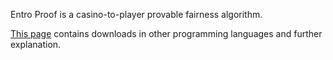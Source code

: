 Entro Proof is a casino-to-player provable fairness algorithm.

[This page](https://entrocraft.com/saloon/entro-proof/) contains downloads in other programming languages and further explanation.
